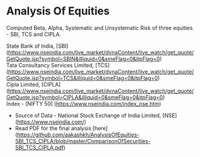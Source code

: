 # Analysis Of Equities   

Computed Beta, Alpha, Systematic and Unsystematic Risk of three equities - SBI, TCS and CIPLA.  

State Bank of India, [SBI] (https://www.nseindia.com/live_market/dynaContent/live_watch/get_quote/GetQuote.jsp?symbol=SBIN&illiquid=0&smeFlag=0&itpFlag=0)  
Tata Consultancy Services Limited, [TCS] (https://www.nseindia.com/live_market/dynaContent/live_watch/get_quote/GetQuote.jsp?symbol=TCS&illiquid=0&smeFlag=0&itpFlag=0)  
Cipla Limited, [CIPLA] (https://www.nseindia.com/live_market/dynaContent/live_watch/get_quote/GetQuote.jsp?symbol=CIPLA&illiquid=0&smeFlag=0&itpFlag=0)  
Index - [NIFTY 50] (https://www.nseindia.com/index_nse.htm)

- Source of Data - National Stock Exchange of India Limited, [NSE] (https://www.nseindia.com/)
- Read PDF for the final analysis [here] (https://github.com/aakashkh/AnalysisOfEquities-SBI_TCS_CIPLA/blob/master/ComparisonOfSecurities-SBI_TCS_CIPLA.pdf)
